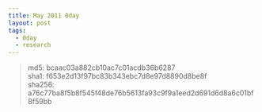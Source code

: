 ```yaml
---
title: May 2011 0day
layout: post
tags:
  - 0day
  - research
---
```

> md5: bcaac03a882cb10ac7c01acdb36b6287  
> sha1: f653e2d13f97bc83b343ebc7d8e97d8890d8be8f  
> sha256: a76c77ba8f5b8f545f48de76b5613fa93c9f9a1eed2d691d6d8a6c01bf8f59bb
